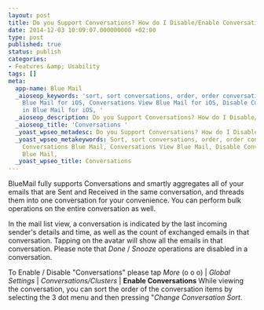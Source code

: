 ```yaml
---
layout: post
title: Do you Support Conversations? How do I Disable/Enable Conversations?
date: 2014-12-03 10:09:07.000000000 +02:00
type: post
published: true
status: publish
categories:
- Features &amp; Usability
tags: []
meta:
  app-name: Blue Mail
  _aioseop_keywords: 'sort, sort conversations, order, order conversations, Conversations
    Blue Mail for iOS, Conversations View Blue Mail for iOS, Disable Conversations
    in Blue Mail for iOS, '
  _aioseop_description: Do you Support Conversations? How do I Disable/Enable Conversations?
  _aioseop_title: 'Conversations '
  _yoast_wpseo_metadesc: Do you Support Conversations? How do I Disable/Enable Conversations?
  _yoast_wpseo_metakeywords: Sort, sort conversations, order, order conversations,
    Conversations Blue Mail, Conversations View Blue Mail, Disable Conversations in
    Blue Mail,
  _yoast_wpseo_title: Conversations
---
```


BlueMail fully supports Conversations and smartly aggregates all of your emails that are Sent and Received in the same conversation, and threads them into one conversation for your convenience. You can perform bulk operations on the entire conversation as well.

In the mail list view, a conversation is indicated by the last incoming sender's details and time, as well as the count of exchanged emails in that conversation. Tapping on the avatar will show all the emails in that conversation. Please note that *Done* / *Snooze* operations are disabled in a conversation.

To Enable / Disable "Conversations" please tap *More* (o o o) \| *Global Settings* \| *Conversations/Clusters* \| **Enable Conversations**
While viewing the conversation, you can sort the order of the conversation items by selecting the 3 dot menu and then pressing "*Change Conversation Sort*.